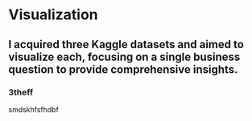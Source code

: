 # Visualization
## I acquired three Kaggle datasets and aimed to visualize each, focusing on a single business question to provide comprehensive insights.
### 3theff

smdskhfsfhdbf
